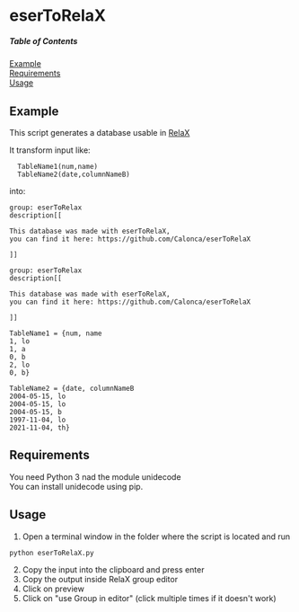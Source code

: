 # eserToRelaX
##### Table of Contents  
[Example](#example)  
[Requirements](#requirements)  
[Usage](#usage)
    

## Example
This script generates a database usable in [RelaX](http://dbis-uibk.github.io/relax/landing) 

It transform input like:

```
  TableName1(num,name)
  TableName2(date,columnNameB)
```

into:

```
group: eserToRelax
description[[

This database was made with eserToRelaX,
you can find it here: https://github.com/Calonca/eserToRelaX

]]

group: eserToRelax
description[[

This database was made with eserToRelaX,
you can find it here: https://github.com/Calonca/eserToRelaX

]]

TableName1 = {num, name
1, lo
1, a
0, b
2, lo
0, b}

TableName2 = {date, columnNameB
2004-05-15, lo
2004-05-15, lo
2004-05-15, b
1997-11-04, lo
2021-11-04, th}
```

## Requirements
You need Python 3 nad the module unidecode<br>
You can install unidecode using pip.


## Usage
1. Open a terminal window in the folder where the script is located and run

```
python eserToRelaX.py
```

2. Copy the input into the clipboard and press enter
3. Copy the output inside RelaX group editor
4. Click on preview
5. Click on "use Group in editor" (click multiple times if it doesn't work)
